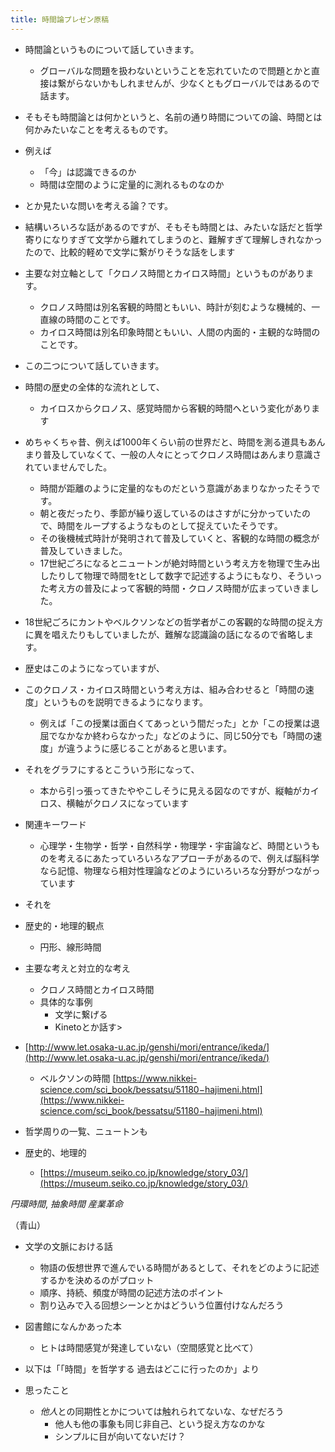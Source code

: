 ```yaml
---
title: 時間論プレゼン原稿
---
```


* 時間論というものについて話していきます。
  
  * グローバルな問題を扱わないということを忘れていたので問題とかと直接は繋がらないかもしれませんが、少なくともグローバルではあるので話ます。
* そもそも時間論とは何かというと、名前の通り時間についての論、時間とは何かみたいなことを考えるものです。

* 例えば
  
  * 「今」は認識できるのか
  * 時間は空間のように定量的に測れるものなのか
* とか見たいな問いを考える論？です。

* 結構いろいろな話があるのですが、そもそも時間とは、みたいな話だと哲学寄りになりすぎて文学から離れてしまうのと、難解すぎて理解しきれなかったので、比較的軽めで文学に繋がりそうな話をします

* 主要な対立軸として「クロノス時間とカイロス時間」というものがあります。
  
  * クロノス時間は別名客観的時間ともいい、時計が刻むような機械的、一直線の時間のことです。
  * カイロス時間は別名印象時間ともいい、人間の内面的・主観的な時間のことです。
* この二つについて話していきます。

* 時間の歴史の全体的な流れとして、
  
  * カイロスからクロノス、感覚時間から客観的時間へという変化があります
* めちゃくちゃ昔、例えば1000年くらい前の世界だと、時間を測る道具もあんまり普及していなくて、一般の人々にとってクロノス時間はあんまり意識されていませんでした。
  
  * 時間が距離のように定量的なものだという意識があまりなかったそうです。
  * 朝と夜だったり、季節が繰り返しているのはさすがに分かっていたので、時間をループするようなものとして捉えていたそうです。
  * その後機械式時計が発明されて普及していくと、客観的な時間の概念が普及していきました。
  * 17世紀ごろになるとニュートンが絶対時間という考え方を物理で生み出したりして物理で時間をtとして数字で記述するようにもなり、そういった考え方の普及によって客観的時間・クロノス時間が広まっていきました。
* 18世紀ごろにカントやベルクソンなどの哲学者がこの客觀的な時間の捉え方に異を唱えたりもしていましたが、難解な認識論の話になるので省略します。

* 歴史はこのようになっていますが、

* このクロノス・カイロス時間という考え方は、組み合わせると「時間の速度」というものを説明できるようになります。
  
  * 例えば「この授業は面白くてあっという間だった」とか「この授業は退屈でなかなか終わらなかった」などのように、同じ50分でも「時間の速度」が違うように感じることがあると思います。
* それをグラフにするとこういう形になって、
  
  * 本から引っ張ってきたややこしそうに見える図なのですが、縦軸がカイロス、横軸がクロノスになっています
* 関連キーワード
  
  * 心理学・生物学・哲学・自然科学・物理学・宇宙論など、時間というものを考えるにあたっていろいろなアプローチがあるので、例えば脳科学なら記憶、物理なら相対性理論などのようにいろいろな分野がつながっています
* それを

* 歴史的・地理的観点
  
  * 円形、線形時間
* 主要な考えと対立的な考え
  
  * クロノス時間とカイロス時間
  * 具体的な事例
    * 文学に繋げる
    * Kinetoとか話す>
* [http://www.let.osaka-u.ac.jp/genshi/mori/entrance/ikeda/](http://www.let.osaka-u.ac.jp/genshi/mori/entrance/ikeda/)
  
  * ベルクソンの時間
    [https://www.nikkei-science.com/sci_book/bessatsu/51180−hajimeni.html](https://www.nikkei-science.com/sci_book/bessatsu/51180−hajimeni.html)
* 哲学周りの一覧、ニュートンも

* 歴史的、地理的
  
  * [https://museum.seiko.co.jp/knowledge/story_03/](https://museum.seiko.co.jp/knowledge/story_03/)

*円環時間*, *抽象時間*
*産業革命*

（青山）

* 文学の文脈における話
  
  * 物語の仮想世界で進んでいる時間があるとして、それをどのように記述するかを決めるのがプロット
  * 順序、持続、頻度が時間の記述方法のポイント
  * 割り込みで入る回想シーンとかはどういう位置付けなんだろう
* 図書館になんかあった本
  
  * ヒトは時間感覚が発達していない（空間感覚と比べて）
* 以下は「「時間」を哲学する 過去はどこに行ったのか」より

* 思ったこと
  
  * *他人*との同期性とかについては触れられてないな、なぜだろう
    * 他人も他の事象も同じ非自己、という捉え方なのかな
    * シンプルに目が向いてないだけ？
